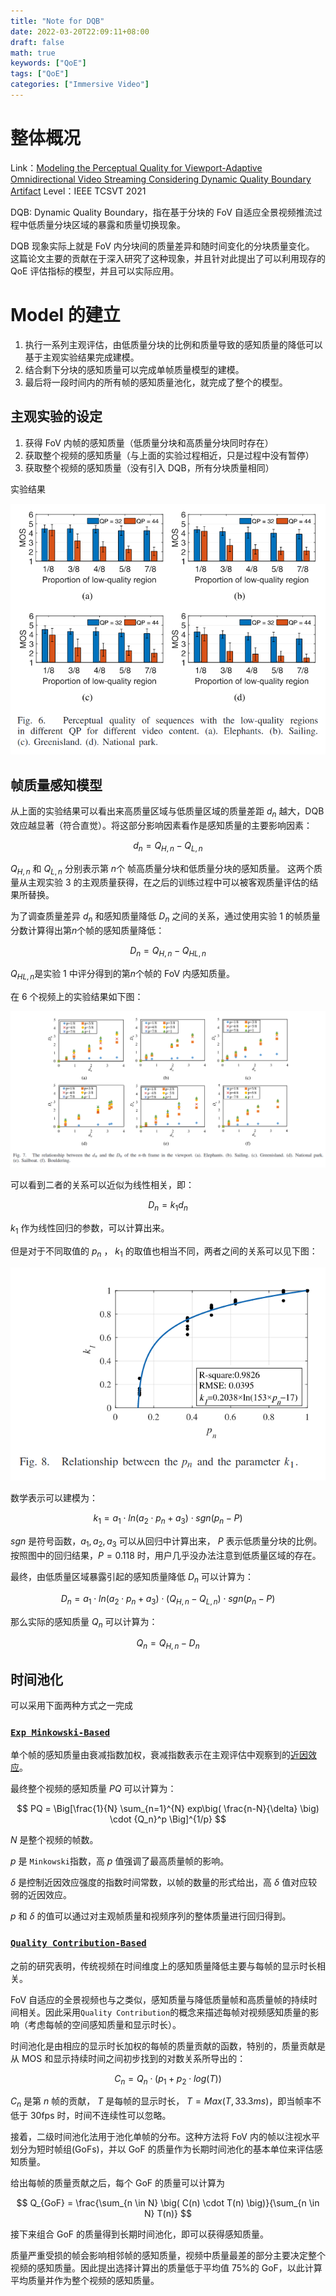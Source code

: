 ```yaml
---
title: "Note for DQB"
date: 2022-03-20T22:09:11+08:00
draft: false
math: true
keywords: ["QoE"]
tags: ["QoE"]
categories: ["Immersive Video"]
---
```


# 整体概况

Link：[Modeling the Perceptual Quality for Viewport-Adaptive Omnidirectional Video Streaming Considering Dynamic Quality Boundary Artifact](https://ieeexplore.ieee.org/document/9317771)
Level：IEEE TCSVT 2021

DQB: Dynamic Quality Boundary，指在基于分块的 FoV 自适应全景视频推流过程中低质量分块区域的暴露和质量切换现象。

DQB 现象实际上就是 FoV 内分块间的质量差异和随时间变化的分块质量变化。
这篇论文主要的贡献在于深入研究了这种现象，并且针对此提出了可以利用现存的 QoE 评估指标的模型，并且可以实际应用。

# Model 的建立

1. 执行一系列主观评估，由低质量分块的比例和质量导致的感知质量的降低可以基于主观实验结果完成建模。
2. 结合剩下分块的感知质量可以完成单帧质量模型的建模。
3. 最后将一段时间内的所有帧的感知质量池化，就完成了整个的模型。

## 主观实验的设定

1. 获得 FoV 内帧的感知质量（低质量分块和高质量分块同时存在）
2. 获取整个视频的感知质量（与上面的实验过程相近，只是过程中没有暂停）
3. 获取整个视频的感知质量（没有引入 DQB，所有分块质量相同）

实验结果

![quality-with-different-proportion-low-quality](https://raw.githubusercontent.com/ayamir/blog-imgs/main/quality-with-different-proportion-low-quality.png)

## 帧质量感知模型

从上面的实验结果可以看出来高质量区域与低质量区域的质量差距 $d_n$ 越大，DQB 效应越显著（符合直觉）。将这部分影响因素看作是感知质量的主要影响因素：

$$
d_n = Q_{H, n} - Q_{L, n}
$$

$Q_{H, n}$ 和 $Q_{L, n}$ 分别表示第 $n$个 帧高质量分块和低质量分块的感知质量。
这两个质量从主观实验 3 的主观质量获得，在之后的训练过程中可以被客观质量评估的结果所替换。

为了调查质量差异 $d_n$ 和感知质量降低 $D_n$ 之间的关系，通过使用实验 1 的帧质量分数计算得出第$n$个帧的感知质量降低：

$$
D_n = Q_{H, n} - Q_{HL, n}
$$

$Q_{HL, n}$是实验 1 中评分得到的第$n$个帧的 FoV 内感知质量。

在 6 个视频上的实验结果如下图：

![relationship-with-Dn-and-dn](https://raw.githubusercontent.com/ayamir/blog-imgs/main/relationship-with-Dn-and-dn.png)

可以看到二者的关系可以近似为线性相关，即：

$$
D_n = k_1 d_n
$$

$k_1$ 作为线性回归的参数，可以计算出来。

但是对于不同取值的 $p_n$ ， $k_1$ 的取值也相当不同，两者之间的关系可以见下图：

![relationship-with-pn-and-k1](https://raw.githubusercontent.com/ayamir/blog-imgs/main/relationship-with-pn-and-k1.png)

数学表示可以建模为：

$$
k_1 = a_1 \cdot ln(a_2 \cdot p_n + a_3) \cdot sgn(p_n - P)
$$

$sgn$ 是符号函数，$a_1, a_2, a_3$ 可以从回归中计算出来， $P$ 表示低质量分块的比例。按照图中的回归结果，$P = 0.118$ 时，用户几乎没办法注意到低质量区域的存在。

最终，由低质量区域暴露引起的感知质量降低 $D_n$ 可以计算为：

$$
D_n = a_1 \cdot ln(a_2 \cdot p_n + a_3) \cdot (Q_{H, n} - Q_{L, n}) \cdot sgn(p_n - P)
$$

那么实际的感知质量 $Q_n$ 可以计算为：

$$
Q_n = Q_{H, n} - D_n
$$

## 时间池化

可以采用下面两种方式之一完成

### [`Exp Minkowski-Based`](https://ieeexplore.ieee.org/document/6603210)

单个帧的感知质量由衰减指数加权，衰减指数表示在主观评估中观察到的[近因效应](https://www.spiedigitallibrary.org/conference-proceedings-of-spie/3299/1/Viewer-response-to-time-varying-video-quality/10.1117/12.320109.short?SSO=1)。

最终整个视频的感知质量 $PQ$ 可以计算为：

$$
PQ = \Big[\frac{1}{N} \sum_{n=1}^{N} exp\big( \frac{n-N}{\delta} \big) \cdot {Q_n}^p \Big]^{1/p}
$$

$N$ 是整个视频的帧数。

$p$ 是 `Minkowski`指数，高 $p$ 值强调了最高质量帧的影响。

$\delta$ 是控制近因效应强度的指数时间常数，以帧的数量的形式给出，高 $\delta$ 值对应较弱的近因效应。

$p$ 和 $\delta$ 的值可以通过对主观帧质量和视频序列的整体质量进行回归得到。

### [`Quality Contribution-Based`](https://ieeexplore.ieee.org/document/6235989)

之前的研究表明，传统视频在时间维度上的感知质量降低主要与每帧的显示时长相关。

FoV 自适应的全景视频也与之类似，感知质量与降低质量帧和高质量帧的持续时间相关。因此采用`Quality Contribution`的概念来描述每帧对视频感知质量的影响（考虑每帧的空间感知质量和显示时长）。

时间池化是由相应的显示时长加权的每帧的质量贡献的函数，特别的，质量贡献是从 MOS 和显示持续时间之间初步找到的对数关系所导出的：

$$
C_n = Q_n \cdot (p_1 + p_2 \cdot log(T))
$$

$C_n$ 是第 $n$ 帧的贡献， $T$ 是每帧的显示时长， $T = Max(T, 33.3ms)$，即当帧率不低于 30fps 时，时间不连续性可以忽略。

接着，二级时间池化法用于池化单帧的分布。这种方法将 FoV 内的帧以注视水平划分为短时帧组(GoFs)，并以 GoF 的质量作为长期时间池化的基本单位来评估感知质量。

给出每帧的质量贡献之后，每个 GoF 的质量可以计算为

$$
Q_{GoF} = \frac{\sum_{n \in N} \big( C(n) \cdot T(n) \big)}{\sum_{n \in N} T(n)}
$$

接下来组合 GoF 的质量得到长期时间池化，即可以获得感知质量。

质量严重受损的帧会影响相邻帧的感知质量，视频中质量最差的部分主要决定整个视频的感知质量。因此提出选择计算出的质量低于平均值 75%的 GoF，以此计算平均质量并作为整个视频的感知质量。
